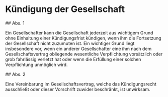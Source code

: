 # Kündigung der Gesellschaft



\#\# Abs. 1

 Ein Gesellschafter kann die Gesellschaft jederzeit aus wichtigem Grund ohne Einhaltung einer Kündigungsfrist kündigen, wenn ihm die Fortsetzung der Gesellschaft nicht zuzumuten ist. Ein wichtiger Grund liegt insbesondere vor, wenn ein anderer Gesellschafter eine ihm nach dem Gesellschaftsvertrag obliegende wesentliche Verpflichtung vorsätzlich oder grob fahrlässig verletzt hat oder wenn die Erfüllung einer solchen Verpflichtung unmöglich wird.

\#\# Abs. 2

 Eine Vereinbarung im Gesellschaftsvertrag, welche das Kündigungsrecht ausschließt oder dieser Vorschrift zuwider beschränkt, ist unwirksam. 

